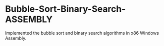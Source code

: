 # Bubble-Sort-Binary-Search-ASSEMBLY
Implemented the bubble sort and binary search algorithms in x86 Windows Assembly. 
